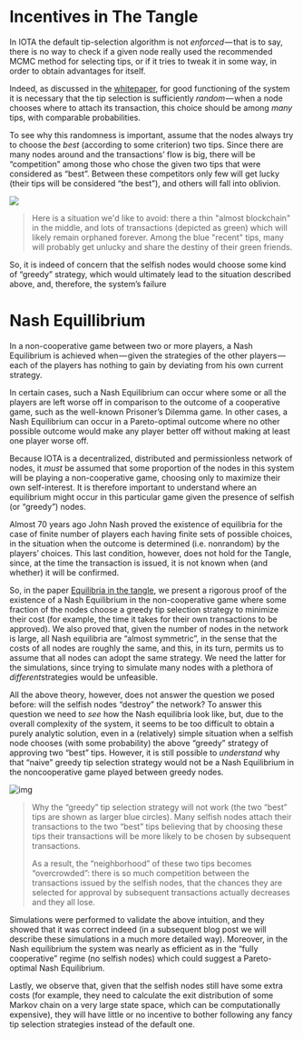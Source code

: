 # Incentives in The Tangle

In IOTA the default tip-selection algorithm is not *enforced* — that is to say, there is no way to check if a given node really used the recommended MCMC method for selecting tips, or if it tries to tweak it in some way, in order to obtain advantages for itself.

Indeed, as discussed in the [whitepaper](https://iota.org/IOTA_Whitepaper.pdf), for good functioning of the system it is necessary that the tip selection is sufficiently *random* — when a node chooses where to attach its transaction, this choice should be among *many* tips, with comparable probabilities. 

To see why this randomness is important, assume that the nodes always try to choose the *best* (according to some criterion) two tips. Since there are many nodes around and the transactions’ flow is big, there will be “competition” among those who chose the given two tips that were considered as “best”. Between these competitors only few will get lucky (their tips will be considered “the best”), and others will fall into oblivion.

![](https://cdn-images-1.medium.com/max/1600/1*Qs_KFwcXxXKuoERjfJ5xsw.jpeg)

> Here is a situation we'd like to avoid: there a thin "almost blockchain" in the middle, and lots of transactions (depicted as green) which will likely remain orphaned forever. Among the blue "recent" tips, many will probably get unlucky and share the destiny of their green friends.

So, it is indeed of concern that the selfish nodes would choose some kind of “greedy” strategy, which would ultimately lead to the situation described above, and, therefore, the system’s failure

# Nash Equillibrium

In a non-cooperative game between two or more players, a Nash Equilibrium is achieved when — given the strategies of the other players — each of the players has nothing to gain by deviating from his own current strategy. 

In certain cases, such a Nash Equilibrium can occur where some or all the players are left worse off in comparison to the outcome of a cooperative game, such as the well-known Prisoner’s Dilemma game. In other cases, a Nash Equilibrium can occur in a Pareto-optimal outcome where no other possible outcome would make any player better off without making at least one player worse off.

Because IOTA is a decentralized, distributed and permissionless network of nodes, it *must* be assumed that some proportion of the nodes in this system will be playing a non-cooperative game, choosing only to maximize their own self-interest. It is therefore important to understand where an equilibrium might occur in this particular game given the presence of selfish (or “greedy”) nodes. 

Almost 70 years ago John Nash proved the existence of equilibria for the case of finite number of players each having finite sets of possible choices, in the situation when the outcome is determined (i.e. nonrandom) by the players’ choices. This last condition, however, does not hold for the Tangle, since, at the time the transaction is issued, it is not known when (and whether) it will be confirmed. 

So, in the paper [Equilibria in the tangle](https://arxiv.org/abs/1712.05385), we present a rigorous proof of the existence of a Nash Equilibrium in the non-cooperative game where some fraction of the nodes choose a greedy tip selection strategy to minimize their cost (for example, the time it takes for their own transactions to be approved). We also proved that, given the number of nodes in the network is large, all Nash equilibria are “almost symmetric”, in the sense that the costs of all nodes are roughly the same, and this, in its turn, permits us to assume that all nodes can adopt the same strategy. We need the latter for the simulations, since trying to simulate many nodes with a plethora of *different*strategies would be unfeasible.

All the above theory, however, does not answer the question we posed before: will the selfish nodes “destroy” the network? To answer this question we need to *see* how the Nash equilibria look like, but, due to the overall complexity of the system, it seems to be too difficult to obtain a purely analytic solution, even in a (relatively) simple situation when a selfish node chooses (with some probability) the above “greedy” strategy of approving two “best” tips. However, it is still possible to *understand* why that “naive” greedy tip selection strategy would not be a Nash Equilibrium in the noncooperative game played between greedy nodes.



![img](https://cdn-images-1.medium.com/max/1600/1*qvNmyzQijU3PpMYvYtaxGg.jpeg)

> Why the “greedy” tip selection strategy will not work (the two “best” tips are shown as larger blue circles). Many selfish nodes attach their transactions to the two “best” tips believing that by choosing these tips their transactions will be more likely to be chosen by subsequent transactions. 
>
> As a result, the “neighborhood” of these two tips becomes “overcrowded”: there is so much competition between the transactions issued by the selfish nodes, that the chances they are selected for approval by subsequent transactions actually decreases and they all lose.

Simulations were performed to validate the above intuition, and they showed that it was correct indeed (in a subsequent blog post we will describe these simulations in a much more detailed way). Moreover, in the Nash equilibrium the system was nearly as efficient as in the “fully cooperative” regime (no selfish nodes) which could suggest a Pareto-optimal Nash Equilibrium. 

Lastly, we observe that, given that the selfish nodes still have some extra costs (for example, they need to calculate the exit distribution of some Markov chain on a very large state space, which can be computationally expensive), they will have little or no incentive to bother following any fancy tip selection strategies instead of the default one.